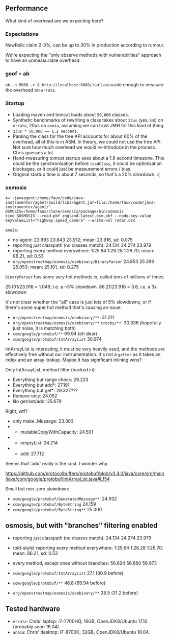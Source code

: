 ## Performance

What kind of overhead are we expecting here?


### Expectations

NewRelic claim 2-3%, can be up to 30% in production according to rumour.

We're expecting the "only observe methods with vulnerabilities" approach
to have an unmeasurable overhead.


### goof + ab

`ab -n 5000 -c 8 http://localhost:8080/` isn't accurate enough to measure the overhead on
`errata`.


### Startup

 * Loading maven and tomcat loads about `50,000` classes.
 * Synthetic benchmarks of rewriting a class takes about `23us` (yes, us)
    on `errata`, 20us on `anoia`, assuming we can trust JMH for this kind of thing.
 * `23us * 50,000 == 1.2 seconds`.
 * Parsing the class for the tree API accounts for about 60% of the overhead,
    all of this is in ASM. In theory, we could not use the tree API. Not sure
    how much overhead we would re-introduce in the process. Chris guesses a lot.
 * Hand-measuring tomcat startup sees about a 1.8 second timezone. This
    could be the synchronisation before `loadClass`, it could be optimisation
    blockages, or it could just be measurement errors / bias.
 * Original startup time is about 7 seconds, so that's a 20% slowdown. :(


### osmosis

```$bash
A='-javaagent:/home/faux/code/java-instrumentor/agent/build/libs/agent.jar=file:/home/faux/code/java-instrumentor/agent/'
OSMOSIS=/home/faux/clone/osmosis/package/bin/osmosis
time $OSMOSIS --read-pbf england-latest.osm.pbf --node-key-value keyValueList="highway.speed_camera" --write-xml radar.osm
```

`anoia`:

 * no agent: 23.993 23.843 23.912; mean: 23.916, sd: 0.075
 * reporting just classpath (no classes match): 24.134 24.274 23.979
 * reporting every method everywhere: 1:25.64 1:26.28 1:26.70; mean: 86.21, sd: 0.53
 * `org/openstreetmap/osmosis/osmbinary/BinaryParser` 24.853 25.396 25.053; mean: 25.101, sd: 0.275

`BinaryParser` has some *very* hot methods in, called tens of millions of times.

25.101/23.916 = 1.049; i.e. a ~5% slowdown.
86.21/23.916 = 3.6, i.e. a 3x slowdown

It's not clear whether the "all" case is just lots of 5% slowdowns, or if there's some
super hot method that's causing an issue.

 * `org/openstreetmap/osmosis/osmbinary/**`: 31.211
 * `org/openstreetmap/osmosis/osmbinary/**` `crosby/**`: 30.336 (hopefully just noise, it is matching both)
 * `com/google/protobuf/**` 69.94 (oh dear)
 * `com/google/protobuf/IntArrayList` 30.974

IntArrayList is interesting, it must be very heavily used, and the methods are
effectively free without our instrumentation. It's not a `getter` as it takes an
index and an array lookup. Maybe it has significant inlining wins?

Only IntArrayList, method filter (hacked in):

 * Everything but range check: 29.223
 * Everything but add*: 27.191
 * Everything but get*: 29.327???
 * Remove only: 24.052
 * No get/set/add: 25.679

Right, wtf?
 
 * only make..Message: 23.303
 * + mutableCopyWithCapacity: 24.501
 * + emptyList: 24.214
 * + add: 27.712
 
Seems that 'add' really is the cost. I wonder why.

https://github.com/protocolbuffers/protobuf/blob/v3.4.0/java/core/src/main/java/com/google/protobuf/IntArrayList.java#L154
 

Small but non-zero slowdown:
 * `com/google/protobuf/GeneratedMessage**`: 24.932
 * `com/google/protobuf/ByteString` 24.159
 * `com/google/protobuf/ByteString**` 25.000


## osmosis, but with "branches" filtering enabled

 * reporting just classpath (no classes match): 24.134 24.274 23.979
 * (old-style) reporting every method everywhere: 1:25.64 1:26.28 1:26.70; mean: 86.21, sd: 0.53
 * every method, except ones without branches: 56.624 56.880 56.973
 
 * `com/google/protobuf/IntArrayList` 27.1 (30.9 before)
 * `com/google/protobuf/**` 46.8 (69.94 before)
 * `org/openstreetmap/osmosis/osmbinary/**` 28.5 (31.2 before)


## Tested hardware

 * `errata`: Chris' laptop: i7-7700HQ, 16GB,
     OpenJDK8/Ubuntu 17.10 (probably soon 18.04).
 * `anoia`: Chris' desktop: i7-8700K, 32GB,
     OpenJDK8/Ubuntu 18.04.

